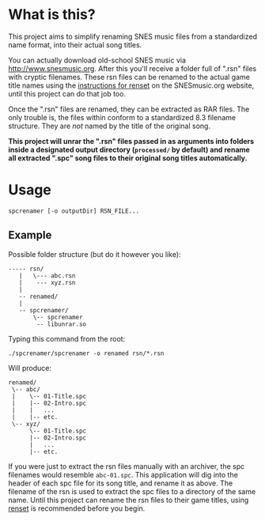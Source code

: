 # What is this?

This project aims to simplify renaming SNES music files from a standardized name format, into their actual song titles.

You can actually download old-school SNES music via http://www.snesmusic.org. After this you'll receive a folder full of ".rsn" files with cryptic filenames. These rsn files can be renamed to the actual game title names using the [instructions for renset](http://www.snesmusic.org/v2/players.php#renset) on the SNESmusic.org website, until this project can do that job too.

Once the ".rsn" files are renamed, they can be extracted as RAR files. The only trouble is, the files within conform to a standardized 8.3 filename structure. They are *not* named by the title of the original song.

**This project will unrar the ".rsn" files passed in as arguments into folders inside a designated output directory (`processed/` by default) and rename all extracted ".spc" song files to their original song titles automatically.**

# Usage

```
spcrenamer [-o outputDir] RSN_FILE...
```

## Example

Possible folder structure (but do it however you like):

```
----- rsn/
   |   \--- abc.rsn
   |    --- xyz.rsn
   |
   -- renamed/
   |
   -- spcrenamer/
       \-- spcrenamer
        -- libunrar.so
```

Typing this command from the root:

```
./spcrenamer/spcrenamer -o renamed rsn/*.rsn
```

Will produce:

```
renamed/
 \-- abc/
 |    \-- 01-Title.spc
 |    |-- 02-Intro.spc
 |    |   ...
 |    |-- etc.
 \-- xyz/
      \-- 01-Title.spc
      |-- 02-Intro.spc
      |   ...
      |-- etc.
```

If you were just to extract the rsn files manually with an archiver, the spc filenames would resemble `abc-01.spc`. This application will dig into the header of each spc file for its song title, and rename it as above. The filename of the rsn is used to extract the spc files to a directory of the same name. Until this project can rename the rsn files to their game titles, using [renset](http://www.snesmusic.org/v2/players.php#renset) is recommended before you begin.
